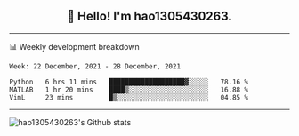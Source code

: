 <h2 align="center">👋 Hello! I'm hao1305430263.</h2>


---- 
📊 Weekly development breakdown

<!--START_SECTION:waka-->
```text
Week: 22 December, 2021 - 28 December, 2021

Python   6 hrs 11 mins   ███████████████████▓░░░░░   78.16 % 
MATLAB   1 hr 20 mins    ████▒░░░░░░░░░░░░░░░░░░░░   16.88 % 
VimL     23 mins         █▒░░░░░░░░░░░░░░░░░░░░░░░   04.85 % 
```
<!--END_SECTION:waka-->
----
![hao1305430263's Github stats](https://github-readme-stats.vercel.app/api?username=hao1305430263&show_icons=true)


<!--
**hao1305430263/hao1305430263** is a ✨ _special_ ✨ repository because its `README.md` (this file) appears on your GitHub profile.

Here are some ideas to get you started:

- 🔭 I’m currently working on ...
- 🌱 I’m currently learning ...
- 👯 I’m looking to collaborate on ...
- 🤔 I’m looking for help with ...
- 💬 Ask me about ...
- 📫 How to reach me: ...
- 😄 Pronouns: ...
- ⚡ Fun fact: ...
-->
